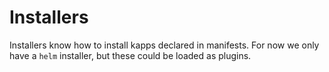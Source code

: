 # Installers
Installers know how to install kapps declared in manifests. For now we only 
have a `helm` installer, but these could be loaded as plugins.
